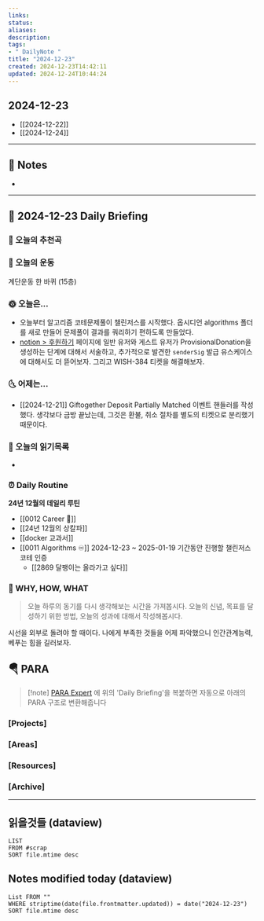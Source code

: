 ```yaml
---
links:
status:
aliases: 
description:
tags:
- " DailyNote "
title: "2024-12-23"
created: 2024-12-23T14:42:11
updated: 2024-12-24T10:44:24
---
```


## 2024-12-23

- [[2024-12-22]] 
- [[2024-12-24]]

---

## 📝 Notes

- 


---

## 📅 2024-12-23 Daily Briefing

### 🎵 오늘의 추천곡

### 🏃 오늘의 운동

계단운동 한 바퀴 (15층)

### 🌞 오늘은...

- 오늘부터 알고리즘 코테문제풀이 챌린저스를 시작했다. 옵시디언 algorithms 폴더를 새로 만들어 문제풀이 결과를 쿼리하기 편하도록 만들었다.
- [notion > 후원하기](https://www.notion.so/c3cd436359344df6b60bfaed9bdbf784?pvs=4) 페이지에 일반 유저와 게스트 유저가 ProvisionalDonation을 생성하는 단계에 대해서 서술하고, 추가적으로 발견한 `senderSig` 발급 유스케이스에 대해서도 더 뜯어보자. 그리고 WISH-384 티켓을 해결해보자.

### 🌜 어제는...

- [[2024-12-21]] Giftogether Deposit Partially Matched 이벤트 핸들러를 작성했다. 생각보다 금방 끝났는데, 그것은 환불, 취소 절차를 별도의 티켓으로 분리했기 때문이다. 

### 📖 오늘의 읽기목록

- 

### ⏰ Daily Routine

**24년 12월의 데일리 루틴**

- [[0012 Career 💼]]
- [[24년 12월의 상칼파]]
- [[docker 교과서]]
- [[0011 Algorithms ♾️]] 2024-12-23 ~ 2025-01-19 기간동안 진행할 챌린저스 코테 인증
	- [[2869 달팽이는 올라가고 싶다]]

### 🚀 WHY, HOW, WHAT

> 오늘 하루의 동기를 다시 생각해보는 시간을 가져봅시다. 오늘의 신념, 목표를 달성하기 위한 방법, 오늘의 성과에 대해서 작성해봅시다.

시선을 외부로 돌려야 할 때이다. 나에게 부족한 것들을 어제 파악했으니 인간관계능력, 베푸는 힘을 길러보자.

##  🪂 PARA

> [!note] [PARA Expert](https://chatgpt.com/g/g-46Xrh4MXk-para-expert) 에 위의 'Daily Briefing'을 복붙하면 자동으로 아래의 PARA 구조로 변환해줍니다

### [Projects]

### [Areas]

### [Resources]

### [Archive]

---

## 읽을것들 (dataview)

```dataview
LIST
FROM #scrap
SORT file.mtime desc
```

## Notes modified today (dataview)

```dataview
List FROM "" 
WHERE striptime(date(file.frontmatter.updated)) = date("2024-12-23") 
SORT file.mtime desc
```
